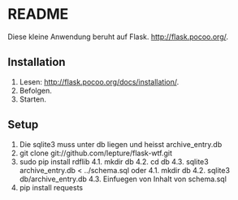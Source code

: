 # README

Diese kleine Anwendung beruht auf Flask. http://flask.pocoo.org/.


## Installation

1. Lesen: http://flask.pocoo.org/docs/installation/.
2. Befolgen.
3. Starten.


## Setup

1. Die sqlite3 muss unter db liegen und heisst archive_entry.db
2. git clone git://github.com/lepture/flask-wtf.git
3. sudo pip install rdflib
 4.1. mkdir db
 4.2. cd db 
 4.3. sqlite3 archive_entry.db < ../schema.sql
oder 
 4.1. mkdir db
 4.2. sqlite3 db/archive_entry.db
 4.3. Einfuegen von Inhalt von schema.sql
5. pip install requests
